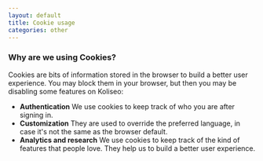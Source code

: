 ```yaml
---
layout: default
title: Cookie usage
categories: other
---
```


<h3>Why are we using Cookies?</h3> 

Cookies are bits of information stored in the browser to build a better user experience. You may block them in your browser, but then you may be disabling some features on Koliseo:

 * **Authentication** We use cookies to keep track of who you are after signing in.
 * **Customization** They are used to override the preferred language, in case it's not the same as the browser default.
 * **Analytics and research** We use cookies to keep track of the kind of features that people love. They help us to build a better user experience.
